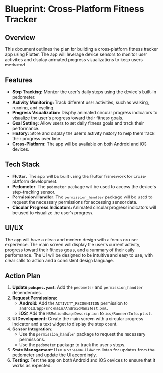 
# Blueprint: Cross-Platform Fitness Tracker

## Overview

This document outlines the plan for building a cross-platform fitness tracker app using Flutter. The app will leverage device sensors to monitor user activities and display animated progress visualizations to keep users motivated.

## Features

- **Step Tracking:** Monitor the user's daily steps using the device's built-in pedometer.
- **Activity Monitoring:** Track different user activities, such as walking, running, and cycling.
- **Progress Visualization:** Display animated circular progress indicators to visualize the user's progress toward their fitness goals.
- **Goal Setting:** Allow users to set daily fitness goals and track their performance.
- **History:** Store and display the user's activity history to help them track their progress over time.
- **Cross-Platform:** The app will be available on both Android and iOS devices.

## Tech Stack

- **Flutter:** The app will be built using the Flutter framework for cross-platform development.
- **Pedometer:** The `pedometer` package will be used to access the device's step-tracking sensor.
- **Permission Handler:** The `permission_handler` package will be used to request the necessary permissions for accessing sensor data.
- **Circular Progress Indicators:** Animated circular progress indicators will be used to visualize the user's progress.

## UI/UX

The app will have a clean and modern design with a focus on user experience. The main screen will display the user's current activity, progress toward their fitness goals, and a summary of their daily performance. The UI will be designed to be intuitive and easy to use, with clear calls to action and a consistent design language.

## Action Plan

1. **Update `pubspec.yaml`:** Add the `pedometer` and `permission_handler` dependencies.
2. **Request Permissions:**
   - **Android:** Add the `ACTIVITY_RECOGNITION` permission to `android/app/src/main/AndroidManifest.xml`.
   - **iOS:** Add the `NSMotionUsageDescription` to `ios/Runner/Info.plist`.
3. **UI Development:** Create the main screen with a circular progress indicator and a text widget to display the step count.
4. **Sensor Integration:**
   - Use the `permission_handler` package to request the necessary permissions.
   - Use the `pedometer` package to track the user's steps.
5. **State Management:** Use a `StreamBuilder` to listen for updates from the pedometer and update the UI accordingly.
6. **Testing:** Test the app on both Android and iOS devices to ensure that it works as expected.

